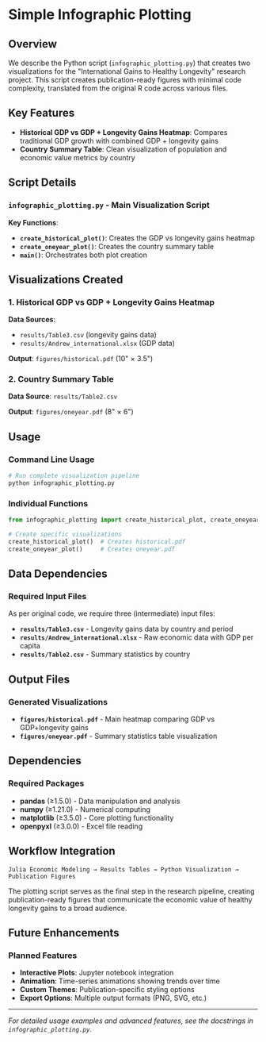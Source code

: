 # Simple Infographic Plotting

## Overview

We describe the Python script (`infographic_plotting.py`) that creates two visualizations for the "International Gains to Healthy Longevity" research project. This script creates publication-ready figures with minimal code complexity, translated from the original R code across various files.

## Key Features

- **Historical GDP vs GDP + Longevity Gains Heatmap**: Compares traditional GDP growth with combined GDP + longevity gains
- **Country Summary Table**: Clean visualization of population and economic value metrics by country

## Script Details

### `infographic_plotting.py` - Main Visualization Script

**Key Functions**:

- **`create_historical_plot()`**: Creates the GDP vs longevity gains heatmap
- **`create_oneyear_plot()`**: Creates the country summary table
- **`main()`**: Orchestrates both plot creation

## Visualizations Created

### 1. **Historical GDP vs GDP + Longevity Gains Heatmap**

**Data Sources**:

- `results/Table3.csv` (longevity gains data)
- `results/Andrew_international.xlsx` (GDP data)

**Output**: `figures/historical.pdf` (10" × 3.5")

### 2. **Country Summary Table**

**Data Source**: `results/Table2.csv`

**Output**: `figures/oneyear.pdf` (8" × 6")

## Usage

### **Command Line Usage**

```bash
# Run complete visualization pipeline
python infographic_plotting.py
```

### **Individual Functions**

```python
from infographic_plotting import create_historical_plot, create_oneyear_plot

# Create specific visualizations
create_historical_plot()  # Creates historical.pdf
create_oneyear_plot()     # Creates oneyear.pdf
```

## Data Dependencies

### **Required Input Files**

As per original code, we require three (intermediate) input files:

- **`results/Table3.csv`** - Longevity gains data by country and period
- **`results/Andrew_international.xlsx`** - Raw economic data with GDP per capita
- **`results/Table2.csv`** - Summary statistics by country

## Output Files

### **Generated Visualizations**

- **`figures/historical.pdf`** - Main heatmap comparing GDP vs GDP+longevity gains
- **`figures/oneyear.pdf`** - Summary statistics table visualization

## Dependencies

### **Required Packages**

- **pandas** (≥1.5.0) - Data manipulation and analysis
- **numpy** (≥1.21.0) - Numerical computing
- **matplotlib** (≥3.5.0) - Core plotting functionality
- **openpyxl** (≥3.0.0) - Excel file reading

## Workflow Integration

```
Julia Economic Modeling → Results Tables → Python Visualization → Publication Figures
```

The plotting script serves as the final step in the research pipeline, creating publication-ready figures that communicate the economic value of healthy longevity gains to a broad audience.

## Future Enhancements

### **Planned Features**

- **Interactive Plots**: Jupyter notebook integration
- **Animation**: Time-series animations showing trends over time
- **Custom Themes**: Publication-specific styling options
- **Export Options**: Multiple output formats (PNG, SVG, etc.)

---

*For detailed usage examples and advanced features, see the docstrings in `infographic_plotting.py`.*
